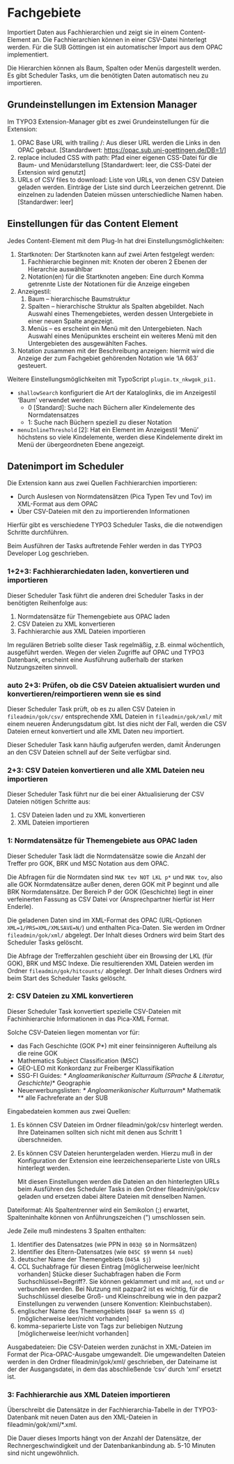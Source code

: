 Fachgebiete
===========

Importiert Daten aus Fachhierarchien und zeigt sie in einem
Content-Element an. Die Fachhierarchien können in einer CSV-Datei
hinterlegt werden. Für die SUB Göttingen ist ein automatischer Import
aus dem OPAC implementiert.

Die Hierarchien können als Baum, Spalten oder Menüs dargestellt werden.
Es gibt Scheduler Tasks, um die benötigten Daten automatisch neu zu
importieren.

Grundeinstellungen im Extension Manager
---------------------------------------

Im TYPO3 Extension-Manager gibt es zwei Grundeinstellungen für die
Extension:

1.  OPAC Base URL with trailing /: Aus dieser URL werden die Links in
    den OPAC gebaut. \[Standardwert:
    <https://opac.sub.uni-goettingen.de/DB=1/>\]
2.  replace included CSS with path: Pfad einer eigenen CSS-Datei für die
    Baum- und Menüdarstellung \[Standardwert: leer, die CSS-Datei der
    Extension wird genutzt\]
3.  URLs of CSV files to download: Liste von URLs, von denen CSV Dateien
    geladen werden. Einträge der Liste sind durch Leerzeichen getrennt.
    Die einzelnen zu ladenden Dateien müssen unterschiedliche Namen
    haben. \[Standardwer: leer\]

Einstellungen für das Content Element
-------------------------------------

Jedes Content-Element mit dem Plug-In hat drei
Einstellungsmöglichkeiten:

1.  Startknoten: Der Startknoten kann auf zwei Arten festgelegt werden:
    1.  Fachhierarchie beginnen mit: Knoten der oberen 2 Ebenen der
        Hierarchie auswählbar
    2.  Notation(en) für die Startknoten angeben: Eine durch Komma
        getrennte Liste der Notationen für die Anzeige eingeben
2.  Anzeigestil:
    1.  Baum – hierarchische Baumstruktur
    2.  Spalten – hierarchische Struktur als Spalten abgebildet. Nach
        Auswahl eines Themengebietes, werden dessen Untergebiete in
        einer neuen Spalte angezeigt.
    3.  Menüs – es erscheint ein Menü mit den Untergebieten. Nach
        Auswahl eines Menüpunktes erscheint ein weiteres Menü mit den
        Untergebieten des ausgewählten Faches.
3.  Notation zusammen mit der Beschreibung anzeigen: hiermit wird die
    Anzeige der zum Fachgebiet gehörenden Notation wie ‘IA 663’
    gesteuert.

Weitere Einstellungsmöglichkeiten mit TypoScript `plugin.tx_nkwgok_pi1.`

-   `shallowSearch` konfiguriert die Art der Kataloglinks, die im
    Anzeigestil ‘Baum’ verwendet werden:
    -   0 \[Standard\]: Suche nach Büchern aller Kindelemente des
        Normdatensatzes
    -   1: Suche nach Büchern speziell zu dieser Notation
-   `menuInlineThreshold` \[2\]: Hat ein Element im Anzeigestil ‘Menü’
    höchstens so viele Kindelemente, werden diese Kindelemente direkt im
    Menü der übergeordneten Ebene angezeigt.

Datenimport im Scheduler
------------------------

Die Extension kann aus zwei Quellen Fachhierarchien importieren:

-   Durch Auslesen von Normdatensätzen (Pica Typen Tev und Tov) im
    XML-Format aus dem OPAC
-   Über CSV-Dateien mit den zu importierenden Informationen

Hierfür gibt es verschiedene TYPO3 Scheduler Tasks, die die notwendigen
Schritte durchführen.

Beim Ausführen der Tasks auftretende Fehler werden in das TYPO3
Developer Log geschrieben.

### 1+2+3: Fachhierarchiedaten laden, konvertieren und importieren

Dieser Scheduler Task führt die anderen drei Scheduler Tasks in der
benötigten Reihenfolge aus:

1.  Normdatensätze für Themengebiete aus OPAC laden
2.  CSV Dateien zu XML konvertieren
3.  Fachhierarchie aus XML Dateien importieren

Im regulären Betrieb sollte dieser Task regelmäßig, z.B. einmal
wöchentlich, ausgeführt werden. Wegen der vielen Zugriffe auf OPAC und
TYPO3 Datenbank, erscheint eine Ausführung außerhalb der starken
Nutzungszeiten sinnvoll.

### auto 2+3: Prüfen, ob die CSV Dateien aktualisiert wurden und konvertieren/reimportieren wenn sie es sind

Dieser Scheduler Task prüft, ob es zu allen CSV Dateien in
`fileadmin/gok/csv/` entsprechende XML Dateien in `fileadmin/gok/xml/`
mit einem neueren Änderungsdatum gibt. Ist dies nicht der Fall, werden
die CSV Dateien erneut konvertiert und alle XML Daten neu importiert.

Dieser Scheduler Task kann häufig aufgerufen werden, damit Änderungen an
den CSV Dateien schnell auf der Seite verfügbar sind.

### 2+3: CSV Dateien konvertieren und alle XML Dateien neu importieren

Dieser Scheduler Task führt nur die bei einer Aktualisierung der CSV
Dateien nötigen Schritte aus:

1.  CSV Dateien laden und zu XML konvertieren
2.  XML Dateien importieren

### 1: Normdatensätze für Themengebiete aus OPAC laden

Dieser Scheduler Task lädt die Normdatensätze sowie die Anzahl der
Treffer pro GOK, BRK und MSC Notation aus dem OPAC.

Die Abfragen für die Normdaten sind `MAK tev NOT LKL p*` und `MAK tov`,
also alle GOK Normdatensätze außer denen, deren GOK mit P beginnt und
alle BRK Normdatensätze. Der Bereich P der GOK (Geschichte) liegt in
einer verfeinerten Fassung as CSV Datei vor (Ansprechpartner hierfür ist
Herr Enderle).

Die geladenen Daten sind im XML-Format des OPAC (URL-Optionen
`XML=1/PRS=XML/XMLSAVE=N/`) und enthalten Pica-Daten. Sie werden im
Ordner `fileadmin/gok/xml/` abgelegt. Der Inhalt dieses Ordners wird
beim Start des Scheduler Tasks gelöscht.

Die Abfrage der Trefferzahlen geschieht über ein Browsing der LKL (für
GOK), BRK und MSC Indexe. Die resultierenden XML Dateien werden im
Ordner `fileadmin/gok/hitcounts/` abgelegt. Der Inhalt dieses Ordners
wird beim Start des Scheduler Tasks gelöscht.

### 2: CSV Dateien zu XML konvertieren

Dieser Scheduler Task konvertiert spezielle CSV-Dateien mit
Fachinhierarchie Informationen in das Pica-XML Format.

Solche CSV-Dateien liegen momentan vor für:

-   das Fach Geschichte (GOK P\*) mit einer feinsinnigeren Aufteilung
    als die reine GOK
-   Mathematics Subject Classification (MSC)
-   GEO-LEO mit Konkordanz zur Freiberger Klassifikation
-   SSG-FI Guides: *\* Angloamerikanischer Kulturraum (SPrache &
    Literatur, Geschichte)*\* Geographie
-   Neuerwerbungslisten: *\* Angloamerikanischer Kulturraum*\*
    Mathematik \*\* alle Fachreferate an der SUB

Eingabedateien kommen aus zwei Quellen:

1.  Es können CSV Dateien im Ordner fileadmin/gok/csv hinterlegt werden.
    Ihre Dateinamen sollten sich nicht mit denen aus Schritt 1
    überschneiden.
2.  Es können CSV Dateien heruntergeladen werden. Hierzu muß in der
    Konfiguration der Extension eine leerzeichenseparierte Liste von
    URLs hinterlegt werden.

    Mit diesen Einstellungen werden die Dateien an den hinterlegten URLs
    beim Ausführen des Scheduler Tasks in den Ordner fileadmin/gok/csv
    geladen und ersetzen dabei ältere Dateien mit denselben Namen.

Dateiformat: Als Spaltentrenner wird ein Semikolon (;) erwartet,
Spalteninhalte können von Anführungszeichen (") umschlossen sein.

Jede Zeile muß mindestens 3 Spalten enthalten:

1.  Identifier des Datensatzes (wie PPN in `003@ $0` in Normsätzen)
2.  Identifier des Eltern-Datensatzes (wie `045C $9` wenn `$4 nueb`)
3.  deutscher Name der Themengebiets (`045A $j`)
4.  CCL Suchabfrage für diesen Eintrag \[möglicherweise leer/nicht
    vorhanden\] Stücke dieser Suchabfragen haben die Form
    Suchschlüssel=Begriff?. Sie können geklammert und mit `and`, `not`
    und `or` verbunden werden. Bei Nutzung mit pazpar2 ist es wichtig,
    für die Suchschlüssel dieselbe Groß- und Kleinschreibung wie in den
    pazpar2 Einstellungen zu verwenden (unsere Konvention:
    Kleinbuchstaben).
5.  englischer Name des Themengebiets (`044F $a` wenn `$S d`)
    \[möglicherweise leer/nicht vorhanden\]
6.  komma-separierte Liste von Tags zur beliebigen Nutzung
    \[möglicherweise leer/nicht vorhanden\]

Ausgabedateien: Die CSV-Dateien werden zunächst in XML-Dateien im Format
der Pica-OPAC-Ausgabe umgewandelt. Die umgewandelten Dateien werden in
den Ordner fileadmin/gok/xml/ geschrieben, der Dateiname ist der der
Ausgangsdatei, in dem das abschließende ‘csv’ durch ‘xml’ ersetzt ist.

### 3: Fachhierarchie aus XML Dateien importieren

Überschreibt die Datensätze in der Fachhierarchia-Tabelle in der
TYPO3-Datenbank mit neuen Daten aus den XML-Dateien in
fileadmin/gok/xml/\*.xml.

Die Dauer dieses Imports hängt von der Anzahl der Datensätze, der
Rechnergeschwindigkeit und der Datenbankanbindung ab. 5-10 Minuten sind
nicht ungewöhnlich.
